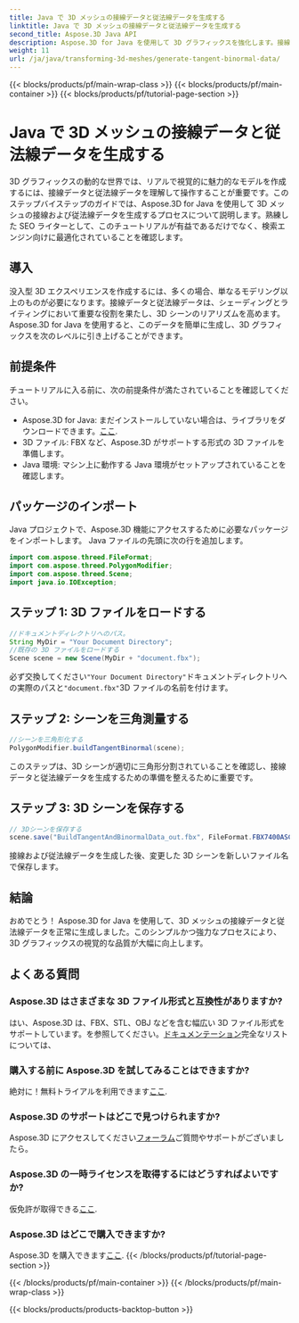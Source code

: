 ```yaml
---
title: Java で 3D メッシュの接線データと従法線データを生成する
linktitle: Java で 3D メッシュの接線データと従法線データを生成する
second_title: Aspose.3D Java API
description: Aspose.3D for Java を使用して 3D グラフィックスを強化します。接線データと従法線データを簡単に生成します。今すぐ無料トライアルを試してください!
weight: 11
url: /ja/java/transforming-3d-meshes/generate-tangent-binormal-data/
---
```


{{< blocks/products/pf/main-wrap-class >}}
{{< blocks/products/pf/main-container >}}
{{< blocks/products/pf/tutorial-page-section >}}

# Java で 3D メッシュの接線データと従法線データを生成する

3D グラフィックスの動的な世界では、リアルで視覚的に魅力的なモデルを作成するには、接線データと従法線データを理解して操作することが重要です。このステップバイステップのガイドでは、Aspose.3D for Java を使用して 3D メッシュの接線および従法線データを生成するプロセスについて説明します。熟練した SEO ライターとして、このチュートリアルが有益であるだけでなく、検索エンジン向けに最適化されていることを確認します。
## 導入
没入型 3D エクスペリエンスを作成するには、多くの場合、単なるモデリング以上のものが必要になります。接線データと従法線データは、シェーディングとライティングにおいて重要な役割を果たし、3D シーンのリアリズムを高めます。 Aspose.3D for Java を使用すると、このデータを簡単に生成し、3D グラフィックスを次のレベルに引き上げることができます。
## 前提条件
チュートリアルに入る前に、次の前提条件が満たされていることを確認してください。
-  Aspose.3D for Java: まだインストールしていない場合は、ライブラリをダウンロードできます。[ここ](https://releases.aspose.com/3d/java/).
- 3D ファイル: FBX など、Aspose.3D がサポートする形式の 3D ファイルを準備します。
- Java 環境: マシン上に動作する Java 環境がセットアップされていることを確認します。
## パッケージのインポート
Java プロジェクトで、Aspose.3D 機能にアクセスするために必要なパッケージをインポートします。 Java ファイルの先頭に次の行を追加します。
```java
import com.aspose.threed.FileFormat;
import com.aspose.threed.PolygonModifier;
import com.aspose.threed.Scene;
import java.io.IOException;
```
## ステップ 1: 3D ファイルをロードする
```java
//ドキュメントディレクトリへのパス。
String MyDir = "Your Document Directory";
//既存の 3D ファイルをロードする
Scene scene = new Scene(MyDir + "document.fbx");
```
必ず交換してください`"Your Document Directory"`ドキュメントディレクトリへの実際のパスと`"document.fbx"`3D ファイルの名前を付けます。
## ステップ 2: シーンを三角測量する
```java
//シーンを三角形化する
PolygonModifier.buildTangentBinormal(scene);
```
このステップは、3D シーンが適切に三角形分割されていることを確認し、接線データと従法線データを生成するための準備を整えるために重要です。
## ステップ 3: 3D シーンを保存する
```java
// 3Dシーンを保存する
scene.save("BuildTangentAndBinormalData_out.fbx", FileFormat.FBX7400ASCII);
```
接線および従法線データを生成した後、変更した 3D シーンを新しいファイル名で保存します。
## 結論
おめでとう！ Aspose.3D for Java を使用して、3D メッシュの接線データと従法線データを正常に生成しました。このシンプルかつ強力なプロセスにより、3D グラフィックスの視覚的な品質が大幅に向上します。
## よくある質問
### Aspose.3D はさまざまな 3D ファイル形式と互換性がありますか?
はい、Aspose.3D は、FBX、STL、OBJ などを含む幅広い 3D ファイル形式をサポートしています。を参照してください。[ドキュメンテーション](https://reference.aspose.com/3d/java/)完全なリストについては、
### 購入する前に Aspose.3D を試してみることはできますか?
絶対に！無料トライアルを利用できます[ここ](https://releases.aspose.com/).
### Aspose.3D のサポートはどこで見つけられますか?
 Aspose.3D にアクセスしてください[フォーラム](https://forum.aspose.com/c/3d/18)ご質問やサポートがございましたら。
### Aspose.3D の一時ライセンスを取得するにはどうすればよいですか?
仮免許が取得できる[ここ](https://purchase.aspose.com/temporary-license/).
### Aspose.3D はどこで購入できますか?
 Aspose.3D を購入できます[ここ](https://purchase.aspose.com/buy).
{{< /blocks/products/pf/tutorial-page-section >}}

{{< /blocks/products/pf/main-container >}}
{{< /blocks/products/pf/main-wrap-class >}}

{{< blocks/products/products-backtop-button >}}
